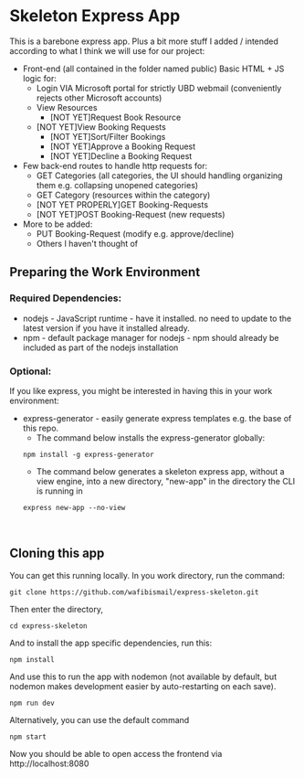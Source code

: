 # Skeleton Express App

This is a barebone express app. Plus a bit more stuff I added / intended according to what I think we will use for our project:
- Front-end (all contained in the folder named public) Basic HTML + JS logic for:
  - Login VIA Microsoft portal for strictly UBD webmail (conveniently rejects other Microsoft accounts)
  - View Resources
    - [NOT YET]Request Book Resource
  - [NOT YET]View Booking Requests
    - [NOT YET]Sort/Filter Bookings
    - [NOT YET]Approve a Booking Request
    - [NOT YET]Decline a Booking Request
- Few back-end routes to handle http requests for:
  - GET Categories (all categories, the UI should handling organizing them e.g. collapsing unopened categories)
  - GET Category (resources within the category)
  - [NOT YET PROPERLY]GET Booking-Requests
  - [NOT YET]POST Booking-Request (new requests)
- More to be added:
  - PUT Booking-Request (modify e.g. approve/decline)
  - Others I haven't thought of

## Preparing the Work Environment

### Required Dependencies:
- nodejs - JavaScript runtime - have it installed. no need to update to the latest version if you have it installed already.
- npm - default package manager for nodejs - npm should already be included as part of the nodejs installation
### Optional:
If you like express, you might be interested in having this in your work environment:
- express-generator - easily generate express templates e.g. the base of this repo.
  - The command below installs the express-generator globally:
  ```
  npm install -g express-generator
  ```
  - The command below generates a skeleton express app, without a view engine, into a new directory, "new-app" in the directory the CLI is running in
  ```
  express new-app --no-view
  ```
<br>

## Cloning this app
You can get this running locally. In you work directory, run the command:
```
git clone https://github.com/wafibismail/express-skeleton.git
```
Then enter the directory,
```
cd express-skeleton
```
And to install the app specific dependencies, run this:
```
npm install
```
And use this to run the app with nodemon (not available by default, but nodemon makes development easier by auto-restarting on each save).
```
npm run dev
```
Alternatively, you can use the default command
```
npm start
```
Now you should be able to open access the frontend via http://localhost:8080
